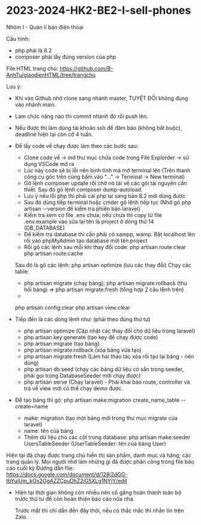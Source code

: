 # 2023-2024-HK2-BE2-I-sell-phones
Nhóm I - Quản lí bán điện thoại

Cấu hình: 
- php phải là 8.2
- composer phải lấy đúng version của php

File HTML trang chủ: https://github.com/B-AnhTu/giaodienHTML/tree/trangchu

Lưu ý: 
- Khi vào Github nhớ clone sang nhánh master, TUYỆT ĐỐI không đụng vào nhánh main.
- Làm chức năng nào thì commit nhánh đó rồi push lên.
- Nếu được thì làm dùng tài khoản ssh để đảm bảo (không bắt buộc), deadline hiện tại còn cỡ 4 tuần.
- Để lấy code về chạy được làm theo các bước sau:
  + Clone code về -> mở thư mục chứa code trong File Explorder -> sử dụng VSCode mở ra
  + Lúc này code sẽ bị lỗi nên bình tĩnh mà mở terminal lên (Trên thanh công cụ góc trên cùng bấm vào "..." -> Terminal -> New terminal)
  + Gõ lệnh composer update rồi chờ nó tải về các gói tài nguyên cần thiết. Sau đó gõ lệnh composer dump-autoload.
  + Lưu ý nếu lỗi php thì phải cài php lại sang bản 8.2 mới dùng được
  + Sau đó dùng tiếp terminal hoặc cmder gõ lệnh tiếp tục (Nhớ gõ php artisan --version để kiểm tra phiên bản laravel)
  + Kiểm tra xem có file .env chưa, nếu chưa thì copy từ file .env.example vào sửa lại tên là project ở dòng thứ 14 (DB_DATABASE)
  + Để kiểm tra database thì cần phải có xampp, wamp. Bật localhost lên rồi vào phpMyAdmin tạo database mới tên project
  + Rồi gõ các lệnh sau mỗi khi thay đổi code:
  php artisan route:clear 
  php artisan route:cache

  Sau đó là gõ các lệnh:
  php artisan optimize (lưu các thay đổi)
  Chạy các table:
  + php artisan migrate (chạy bảng); php artisan migrate:rollback (thu hồi bảng) => php artisan migrate:fresh (tổng hợp 2 câu lệnh trên)
  + 
  php artisan config:clear
  php artisan view:clear

- Tiếp đến là các dòng lệnh như: (phải theo đúng thứ tự)
  +  php artisan optimize (Cập nhật các thay đổi cho dữ liệu trong laravel)
  +  php artisan key:generate (tạo key để chạy được code)
  +  php artisan migrate (tạo bảng)
  +  php artisan migrate:rollback (xóa bảng vừa tạo)
  +  php artisan migrate:fresh (Làm hai thao tác xóa rồi tạo lại bảng - nên dùng)
  +  php artisan db:seed (chạy các bảng dữ liệu có sẵn trong seeder, phải gọi trong DatabaseSeeder mới chạy được)
  +  php artisan serve (Chạy laravel) - Phải khai báo route, controller và trả về view mới có thể chạy demo được.
- Để tạo bảng thì gõ: php artisan make:migration create_name_table --create=name
   + make: migration (tạo một bảng mới trong thư mục migrate của laravel)
   + name: tên của bảng
   + Thêm dữ liệu cho các cột trong database:  php artisan make:seeder UsersTableSeeder (UserTableSeeder: tên của bảng User)

Hiện tại đã chạy được trang chủ hiển thị sản phẩm, danh mục và hãng; các trang quản lý. Mọi người nhớ làm những gì đã được phân công trong file báo cáo cuối kỳ
Đường dẫn file: https://docs.google.com/document/d/128j2dGG-tbYuiUm_kOx2GgAZZCpuDhZ2iG5XLg1NYjY/edit

- Hiện tại thời gian không còn nhiều nên cố gắng hoàn thành toàn bộ trước thứ tư để còn hoàn thiện báo cáo nữa nha.
 
  Trước mắt thì chỉ dẫn đến đây thôi, nếu có thắc mắc thì nhắn tin trên Zalo.

